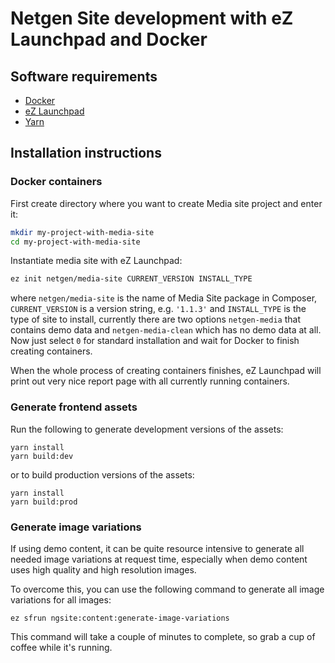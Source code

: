 Netgen Site development with eZ Launchpad and Docker
====================================================

Software requirements
---------------------

* [Docker](https://docs.docker.com/) 
* [eZ Launchpad](https://ezsystems.github.io/launchpad/)
* [Yarn](https://yarnpkg.com/en/)

Installation instructions
-------------------------

### Docker containers

First create directory where you want to create Media site project and enter it:

```bash
mkdir my-project-with-media-site
cd my-project-with-media-site
```

Instantiate media site with eZ Launchpad:

```bash
ez init netgen/media-site CURRENT_VERSION INSTALL_TYPE
```

where `netgen/media-site` is the name of Media Site package in Composer, `CURRENT_VERSION` is a version string, e.g. `'1.1.3'` and `INSTALL_TYPE` is the type of site to install, currently there are two options `netgen-media` that contains demo data and `netgen-media-clean` which has no demo data at all.
Now just select `0` for standard installation and wait for Docker to finish creating containers.

When the whole process of creating containers finishes, eZ Launchpad will print out very nice report page with all currently running containers.

### Generate frontend assets

Run the following to generate development versions of the assets:

```
yarn install
yarn build:dev
```

or to build production versions of the assets:

```
yarn install
yarn build:prod
```

### Generate image variations

If using demo content, it can be quite resource intensive to generate all needed image variations
at request time, especially when demo content uses high quality and high resolution images.

To overcome this, you can use the following command to generate all image variations for all images:

```
ez sfrun ngsite:content:generate-image-variations
```

This command will take a couple of minutes to complete, so grab a cup of coffee while it's running.
